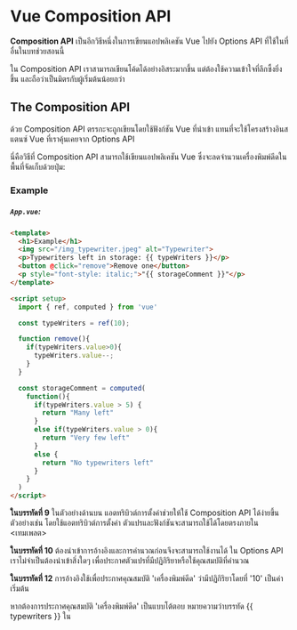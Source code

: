 # Vue Composition API

**Composition API** เป็นอีกวิธีหนึ่งในการเขียนแอปพลิเคชัน Vue ไปยัง Options API ที่ใช้ในที่อื่นในบทช่วยสอนนี้

ใน Composition API เราสามารถเขียนโค้ดได้อย่างอิสระมากขึ้น แต่ต้องใช้ความเข้าใจที่ลึกซึ้งยิ่งขึ้น และถือว่าเป็นมิตรกับผู้เริ่มต้นน้อยกว่า



## The Composition API

ด้วย Composition API ตรรกะจะถูกเขียนโดยใช้ฟังก์ชัน Vue ที่นำเข้า แทนที่จะใช้โครงสร้างอินสแตนซ์ Vue ที่เราคุ้นเคยจาก Options API

นี่คือวิธีที่ Composition API สามารถใช้เขียนแอปพลิเคชัน Vue ซึ่งจะลดจำนวนเครื่องพิมพ์ดีดในพื้นที่จัดเก็บด้วยปุ่ม:

### Example

##### `App.vue`:

```html
<template>
  <h1>Example</h1>
  <img src="/img_typewriter.jpeg" alt="Typewriter">
  <p>Typewriters left in storage: {{ typeWriters }}</p>
  <button @click="remove">Remove one</button>
  <p style="font-style: italic;">"{{ storageComment }}"</p>
</template>

<script setup>
  import { ref, computed } from 'vue'

  const typeWriters = ref(10);

  function remove(){
    if(typeWriters.value>0){
      typeWriters.value--;
    }
  }

  const storageComment = computed(
    function(){
      if(typeWriters.value > 5) {
        return "Many left"
      }
      else if(typeWriters.value > 0){
        return "Very few left"
      }
      else {
        return "No typewriters left"
      }
    }
  )
</script>
```

**ในบรรทัดที่ 9** ในตัวอย่างด้านบน แอตทริบิวต์การตั้งค่าช่วยให้ใช้ Composition API ได้ง่ายขึ้น ตัวอย่างเช่น โดยใช้แอตทริบิวต์การตั้งค่า ตัวแปรและฟังก์ชันจะสามารถใช้ได้โดยตรงภายใน <เทมเพลต>

**ในบรรทัดที่ 10** ต้องนำเข้าการอ้างอิงและการคำนวณก่อนจึงจะสามารถใช้งานได้ ใน Options API เราไม่จำเป็นต้องนำเข้าสิ่งใดๆ เพื่อประกาศตัวแปรที่มีปฏิกิริยาหรือใช้คุณสมบัติที่คำนวณ

**ในบรรทัดที่ 12** การอ้างอิงใช้เพื่อประกาศคุณสมบัติ 'เครื่องพิมพ์ดีด' ว่ามีปฏิกิริยาโดยที่ '10' เป็นค่าเริ่มต้น

หากต้องการประกาศคุณสมบัติ 'เครื่องพิมพ์ดีด' เป็นแบบโต้ตอบ หมายความว่าบรรทัด {{ typewriters }} ใน <template> จะถูกสร้างขึ้นใหม่โดยอัตโนมัติเพื่อแสดงค่าที่อัปเดตเมื่อค่าคุณสมบัติ 'เครื่องพิมพ์ดีด' มีการเปลี่ยนแปลง ด้วย Option API คุณสมบัติข้อมูลจะกลายเป็นแบบโต้ตอบหากจำเป็นเมื่อสร้างแอปพลิเคชัน ไม่จำเป็นต้องประกาศอย่างชัดเจนว่าเป็นแบบโต้ตอบ

ฟังก์ชัน 'remove()' ที่ประกาศ**ในบรรทัด 14** จะถูกประกาศภายใต้ 'วิธีการ' ของคุณสมบัติ Vue หากตัวอย่างถูกเขียนใน Options API

คุณสมบัติที่คำนวณ 'storageComment' **ในบรรทัด 20** จะถูกประกาศภายใต้คุณสมบัติ Vue 'คำนวณ' หากตัวอย่างถูกเขียนใน Options API



## The Options API

Options API คือสิ่งที่ใช้ในที่อื่นๆ ในบทช่วยสอนนี้

Options API ถูกเลือกสำหรับบทช่วยสอนนี้เนื่องจากมีโครงสร้างที่จดจำได้และถือว่าเริ่มต้นได้ง่ายกว่าสำหรับผู้เริ่มต้น

ตามตัวอย่าง โครงสร้างใน Options API มีคุณสมบัติข้อมูล วิธีการ และคุณสมบัติที่คำนวณทั้งหมดวางไว้ในส่วนต่างๆ ของอินสแตนซ์ Vue โดยแยกออกจากกันอย่างชัดเจน

นี่คือตัวอย่างด้านบนที่เขียนด้วย Options API:

### Example

##### `App.vue`:

```html
<template>
  <h1>Example</h1>
  <img src="/img_typewriter.jpeg" alt="Typewriter">
  <p>Typewriters left in storage: {{ typeWriters }}</p>
  <button @click="remove">Remove one</button>
  <p style="font-style: italic;">"{{ storageComment }}"</p>
</template>

<script>
export default {
  data() { 
    return {
      typeWriters: 10
    };
  },
  methods: {
    remove(){
      if(this.typeWriters>0){
        this.typeWriters--;
      }
    }
  },
  computed: {
    storageComment(){
      if(this.typeWriters > 5) {
        return "Many left"
      }
      else if(this.typeWriters > 0){
        return "Very few left"
      }
      else {
        return "No typewriters left"
      }
    }
  }
}
</script>
```